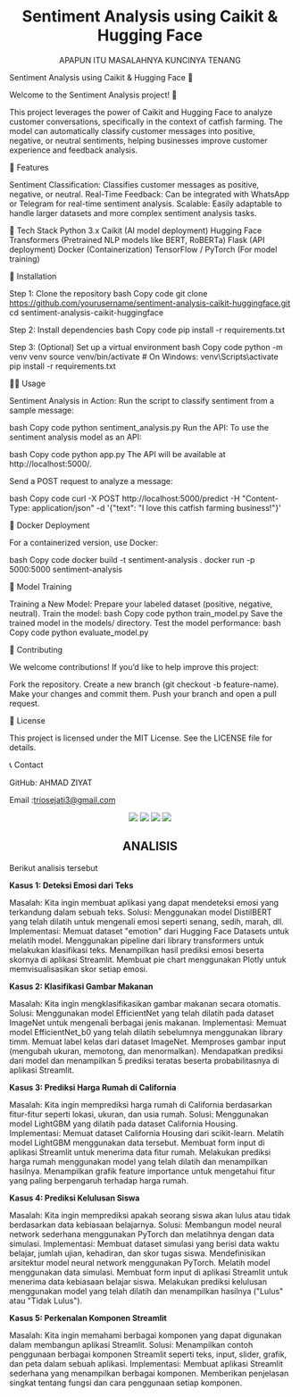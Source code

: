 <h1 align="center"> Sentiment Analysis using Caikit & Hugging Face  </h1>
<p align="center">   APAPUN ITU MASALAHNYA KUNCINYA TENANG
  
Sentiment Analysis using Caikit & Hugging Face 🚀

Welcome to the Sentiment Analysis project! 🎉 

This project leverages the power of Caikit and Hugging Face to analyze customer conversations, specifically in the context of catfish farming. The model can automatically classify customer messages into positive, negative, or neutral sentiments, helping businesses improve customer experience and feedback analysis.

🌟 Features

Sentiment Classification: Classifies customer messages as positive, negative, or neutral.
Real-Time Feedback: Can be integrated with WhatsApp or Telegram for real-time sentiment analysis.
Scalable: Easily adaptable to handle larger datasets and more complex sentiment analysis tasks.

🚀 Tech Stack
Python 3.x
Caikit (AI model deployment)
Hugging Face Transformers (Pretrained NLP models like BERT, RoBERTa)
Flask (API deployment)
Docker (Containerization)
TensorFlow / PyTorch (For model training)

🔧 Installation

Step 1: Clone the repository
bash
Copy code
git clone https://github.com/yourusername/sentiment-analysis-caikit-huggingface.git
cd sentiment-analysis-caikit-huggingface

Step 2: Install dependencies
bash
Copy code
pip install -r requirements.txt

Step 3: (Optional) Set up a virtual environment
bash
Copy code
python -m venv venv
source venv/bin/activate  # On Windows: venv\Scripts\activate
pip install -r requirements.txt

🧑‍💻 Usage

Sentiment Analysis in Action:
Run the script to classify sentiment from a sample message:

bash
Copy code
python sentiment_analysis.py
Run the API:
To use the sentiment analysis model as an API:

bash
Copy code
python app.py
The API will be available at http://localhost:5000/.

Send a POST request to analyze a message:

bash
Copy code
curl -X POST http://localhost:5000/predict -H "Content-Type: application/json" -d '{"text": "I love this catfish farming business!"}'

🚢 Docker Deployment

For a containerized version, use Docker:

bash
Copy code
docker build -t sentiment-analysis .
docker run -p 5000:5000 sentiment-analysis

🧠 Model Training

Training a New Model:
Prepare your labeled dataset (positive, negative, neutral).
Train the model:
bash
Copy code
python train_model.py
Save the trained model in the models/ directory.
Test the model performance:
bash
Copy code
python evaluate_model.py

🤝 Contributing

We welcome contributions! If you’d like to help improve this project:

Fork the repository.
Create a new branch (git checkout -b feature-name).
Make your changes and commit them.
Push your branch and open a pull request.

📝 License

This project is licensed under the MIT License. See the LICENSE file for details.

📞 Contact

GitHub: AHMAD ZIYAT 

Email :triosejati3@gmail.com

<div align="center">

<img src="https://img.shields.io/badge/python-3670A0?style=for-the-badge&logo=python&logoColor=ffdd54">
<img src="https://img.shields.io/badge/scikit--learn-%23F7931E.svg?style=for-the-badge&logo=scikit-learn&logoColor=white">
<img src="https://img.shields.io/badge/pandas-%23150458.svg?style=for-the-badge&logo=pandas&logoColor=white">
<img src="https://img.shields.io/badge/numpy-%23013243.svg?style=for-the-badge&logo=numpy&logoColor=white">

</div>

<h2 align="center"> ANALISIS </h2>

Berikut analisis tersebut

**Kasus 1: Deteksi Emosi dari Teks**

Masalah: Kita ingin membuat aplikasi yang dapat mendeteksi emosi yang terkandung dalam sebuah teks.
Solusi: Menggunakan model DistilBERT yang telah dilatih untuk mengenali emosi seperti senang, sedih, marah, dll.
Implementasi:
Memuat dataset "emotion" dari Hugging Face Datasets untuk melatih model.
Menggunakan pipeline dari library transformers untuk melakukan klasifikasi teks.
Menampilkan hasil prediksi emosi beserta skornya di aplikasi Streamlit.
Membuat pie chart menggunakan Plotly untuk memvisualisasikan skor setiap emosi.

**Kasus 2: Klasifikasi Gambar Makanan**

Masalah: Kita ingin mengklasifikasikan gambar makanan secara otomatis.
Solusi: Menggunakan model EfficientNet yang telah dilatih pada dataset ImageNet untuk mengenali berbagai jenis makanan.
Implementasi:
Memuat model EfficientNet_b0 yang telah dilatih sebelumnya menggunakan library timm.
Memuat label kelas dari dataset ImageNet.
Memproses gambar input (mengubah ukuran, memotong, dan menormalkan).
Mendapatkan prediksi dari model dan menampilkan 5 prediksi teratas beserta probabilitasnya di aplikasi Streamlit.

**Kasus 3: Prediksi Harga Rumah di California**

Masalah: Kita ingin memprediksi harga rumah di California berdasarkan fitur-fitur seperti lokasi, ukuran, dan usia rumah.
Solusi: Menggunakan model LightGBM yang dilatih pada dataset California Housing.
Implementasi:
Memuat dataset California Housing dari scikit-learn.
Melatih model LightGBM menggunakan data tersebut.
Membuat form input di aplikasi Streamlit untuk menerima data fitur rumah.
Melakukan prediksi harga rumah menggunakan model yang telah dilatih dan menampilkan hasilnya.
Menampilkan grafik feature importance untuk mengetahui fitur yang paling berpengaruh terhadap harga rumah.

**Kasus 4: Prediksi Kelulusan Siswa**

Masalah: Kita ingin memprediksi apakah seorang siswa akan lulus atau tidak berdasarkan data kebiasaan belajarnya.
Solusi: Membangun model neural network sederhana menggunakan PyTorch dan melatihnya dengan data simulasi.
Implementasi:
Membuat dataset simulasi yang berisi data waktu belajar, jumlah ujian, kehadiran, dan skor tugas siswa.
Mendefinisikan arsitektur model neural network menggunakan PyTorch.
Melatih model menggunakan data simulasi.
Membuat form input di aplikasi Streamlit untuk menerima data kebiasaan belajar siswa.
Melakukan prediksi kelulusan menggunakan model yang telah dilatih dan menampilkan hasilnya ("Lulus" atau "Tidak Lulus").

**Kasus 5: Perkenalan Komponen Streamlit**

Masalah: Kita ingin memahami berbagai komponen yang dapat digunakan dalam membangun aplikasi Streamlit.
Solusi: Menampilkan contoh penggunaan berbagai komponen Streamlit seperti teks, input, slider, grafik, dan peta dalam sebuah aplikasi.
Implementasi:
Membuat aplikasi Streamlit sederhana yang menampilkan berbagai komponen.
Memberikan penjelasan singkat tentang fungsi dan cara penggunaan setiap komponen.
